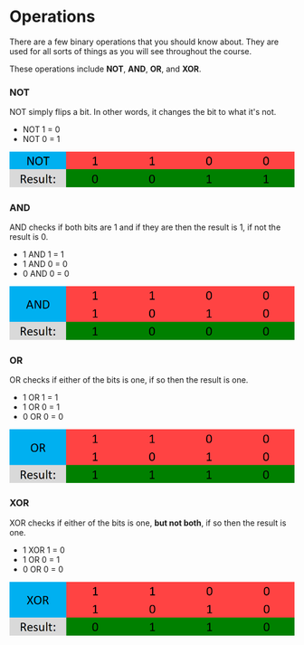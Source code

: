 # Operations
There are a few binary operations that you should know about. They are used for all sorts of things as you will see throughout the course.

These operations include **NOT**, **AND**, **OR**, and **XOR**.

### NOT
NOT simply flips a bit. In other words, it changes the bit to what it's not.  
* NOT 1 = 0
* NOT 0 = 1
<p align="center">
  <img src="[ignore]/BONot.png">
</p>

### AND
AND checks if both bits are 1 and if they are then the result is 1, if not the result is 0.
* 1 AND 1 = 1
* 1 AND 0 = 0
* 0 AND 0 = 0
<p align="center">
  <img src="[ignore]/BOAnd.png">
</p>

### OR
OR checks if either of the bits is one, if so then the result is one.
* 1 OR 1 = 1
* 1 OR 0 = 1
* 0 OR 0 = 0
<p align="center">
  <img src="[ignore]/BOOr.png">
</p>

### XOR
XOR checks if either of the bits is one, **but not both**, if so then the result is one.
* 1 XOR 1 = 0
* 1 OR 0 = 1
* 0 OR 0 = 0
<p align="center">
  <img src="[ignore]/BOXor.png">
</p>